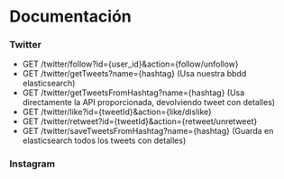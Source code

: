# Documentación

### Twitter
* GET /twitter/follow?id={user_id}&action={follow/unfollow}
* GET /twitter/getTweets?name={hashtag}  (Usa nuestra bbdd elasticsearch)
* GET /twitter/getTweetsFromHashtag?name={hashtag}  (Usa directamente la API proporcionada, devolviendo tweet con detalles)
* GET /twitter/like?id={tweetId}&action={like/dislike}
* GET /twitter/retweet?id={tweetId}&action={retweet/unretweet}
* GET /twitter/saveTweetsFromHashtag?name={hashtag}  (Guarda en elasticsearch todos los tweets con detalles)


### Instagram
